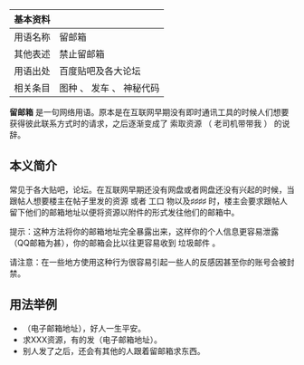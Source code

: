 |  **基本资料**  ||
|---|---|
|用语名称  |  留邮箱   |
|其他表述  |  禁止留邮箱   |
|用语出处  |  百度贴吧及各大论坛   |
|相关条目  |  图种  、  发车  、  神秘代码   |
  
**留邮箱** 是一句网络用语。原本是在互联网早期没有即时通讯工具的时候人们想要获得彼此联系方式时的请求，之后逐渐变成了  索取资源  （  老司机带带我
）  的说辞。

##  本义简介

常见于各大贴吧，论坛。在互联网早期还没有网盘或者网盘还没有兴起的时候，当跟帖人想要楼主在帖子里发的资源  或者  工口  物以及♯♯♯♯
时，楼主会要求跟帖人留下他们的邮箱地址以便将资源以附件的形式发往他们的邮箱中。

提示：这种方法将你的邮箱地址完全暴露出来，这样你的个人信息更容易泄露（QQ邮箱为甚），你的邮箱会比以往更容易收到  垃圾邮件  。

请注意：在一些地方使用这种行为很容易引起一些人的反感因甚至你的账号会被封禁。

##  用法举例

  * （电子邮箱地址），好人一生平安。 
  * 求XXX资源，有的发（电子邮箱地址）。 
  * 别人发了之后，还会有其他的人跟着留邮箱求东西。 

  